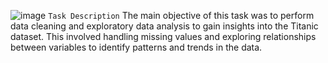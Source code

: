 ![image](https://github.com/user-attachments/assets/498b19c0-9904-4851-ae8c-f2afef7c5034)
`Task Description`
The main objective of this task was to perform data cleaning and exploratory data analysis to gain insights into the Titanic dataset. This involved handling missing values and exploring relationships between variables to identify patterns and trends in the data.
